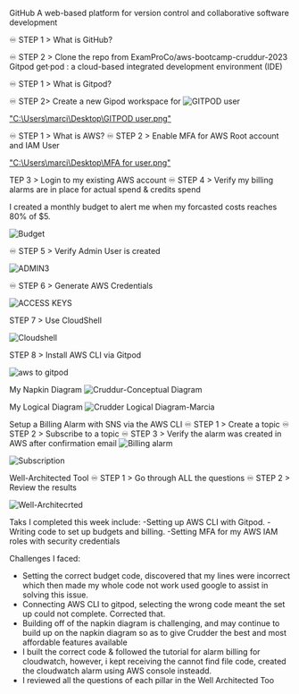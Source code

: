 GitHub
A web-based platform for version control and collaborative software development

♾️ STEP 1 > What is GitHub?

♾️ STEP 2 > Clone the repo from ExamProCo/aws-bootcamp-cruddur-2023
Gitpod
get·pod : a cloud-based integrated development environment (IDE)

♾️ STEP 1 > What is Gitpod?

♾️ STEP 2> Create a new Gipod workspace for 
![GITPOD user](https://user-images.githubusercontent.com/95619710/222191910-010a6307-edc2-4fca-a8d8-d22320817257.png)


["C:\Users\marci\Desktop\GITPOD user.png"](https://github.com/Marciemaps/aws-bootcamp-cruddur-2023/issues/3#issue-1590780358)

♾️ STEP 1 > What is AWS?
♾️ STEP 2 > Enable MFA for AWS Root account and IAM User

["C:\Users\marci\Desktop\MFA for user.png"](https://github.com/Marciemaps/aws-bootcamp-cruddur-2023/issues/4#issue-1590782413)

TEP 3 > Login to my existing AWS account
♾️ STEP 4 > Verify my billing alarms are in place for actual spend & credits spend

I created a monthly budget to alert me when my forcasted costs reaches 80% of $5.

![Budget](https://user-images.githubusercontent.com/95619710/222192193-2de5ab70-63fb-4445-8ace-85d13f4110d0.png)


♾️ STEP 5 > Verify Admin User is created

![ADMIN3](https://user-images.githubusercontent.com/95619710/222192236-b4d72317-d31e-482a-95ac-f57d10dc75bd.png)


♾️ STEP 6 > Generate AWS Credentials

![ACCESS KEYS](https://user-images.githubusercontent.com/95619710/222192286-d394d016-d72b-43cb-910c-617f087753c0.png)


 STEP 7 > Use CloudShell
 
![Cloudshell](https://user-images.githubusercontent.com/95619710/222192327-c1a77878-7931-4d08-957d-08801fab9ab2.png)

 
 STEP 8 > Install AWS CLI via Gitpod
 
![aws to gitpod](https://user-images.githubusercontent.com/95619710/222192389-1fff919d-519a-4076-86b3-16eaea0ff4ef.png)


My Napkin Diagram
![Cruddur-Conceptual Diagram](https://user-images.githubusercontent.com/95619710/219857806-432378db-ea74-41d6-9a8a-e15a966a5806.jpeg)

My Logical Diagram
![Crudder Logical Diagram-Marcia](https://user-images.githubusercontent.com/95619710/219857850-41c71604-d081-419e-bfd8-f38a7d5487c0.jpeg)

Setup a Billing Alarm with SNS via the AWS CLI
♾️ STEP 1 > Create a topic
♾️ STEP 2 > Subscribe to a topic
♾️ STEP 3 > Verify the alarm was created in AWS after confirmation email
![Billing alarm](https://user-images.githubusercontent.com/95619710/222192467-a61b57a0-688c-4475-8a58-f7b8bbc4a635.png)

![Subscription](https://user-images.githubusercontent.com/95619710/222192537-afe37c1d-d43f-40b6-b182-fe668e19bad2.png)


Well-Architected Tool
♾️ STEP 1 > Go through ALL the questions
♾️ STEP 2 > Review the results


![Well-Architecrted](https://user-images.githubusercontent.com/95619710/222192569-506965b0-eac3-4e6a-977c-e92b576ba712.png)


Taks I completed this week include: 
-Setting up AWS CLI with Gitpod.
-Writing code to set up budgets and billing.
-Setting MFA for my AWS IAM roles with security credentials 

Challenges I faced: 
- Setting the correct budget code, discovered that my lines were incorrect which then made my whole code not work used google to assist in solving this issue.
- Connecting AWS CLI to gitpod, selecting the wrong code meant the set up could not complete. Corrected that.
- Building off of the napkin diagram is challenging, and may continue to build up on the napkin diagram so as to give Crudder the best and most affordable features available 
- I built the correct code & followed the tutorial for alarm billing for cloudwatch, however, i kept receiving the cannot find file code, created the cloudwatch alarm using AWS console insteadd.
- I reviewed all the questions of each pillar in the Well Architected Too

